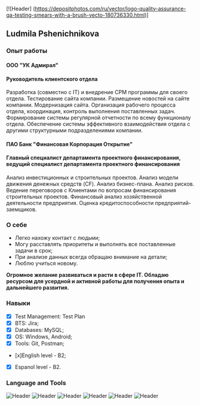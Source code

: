 [![Header] (https://depositphotos.com/ru/vector/logo-quality-assurance-qa-testing-smears-with-a-brush-vecto-180736330.html)]
## Ludmila Pshenichnikova

### Опыт работы

#### ООО "УК Адмирал"
#### Руководитель клиентского отдела

Разработка (совместно с IT) и внедрение СРM программы для своего отдела.
Тестирование сайта компании.
Размещение новостей на сайте компании.
Модернизация сайта.
Организация рабочего процесса отдела, координация, контроль выполнения поставленных задач.
Формирование системы регулярной отчетности по всему функционалу отдела.
Обеспечение системы эффективного взаимодействия отдела с другими структурными подразделениями компании.

#### ПАО Банк "Финансовая Корпорация Открытие"
#### Главный специалист департамента проектного финансирования, ведущий специалист департамента проектного финансирования

Анализ инвестиционных и строительных проектов.
Анализ модели движения денежных средств (CF).
Анализ бизнес-плана.
Анализ рисков.
Ведение переговоров с Клиентами по вопросам финансирования строительных проектов.
Финансовый анализ хозяйственной деятельности предприятия.
Оценка кредитоспособности предприятий-заемщиков.

### O себе

+ Легко нахожу контакт с людьми;
+ Могу расставлять приоритеты и выполнять все поставленные задачи в срок;
+ При анализе данных всегда обращаю внимание на детали;
+ Люблю учиться новому.

**Огромное желание развиваться и расти в сфере IT. Обладаю ресурсом для усердной и активной работы для получения опыта и дальнейшего развития.**

### Навыки

- [x] Test Management: Test Plan
- [x] BTS: Jira;
- [x] Databases: MySQL;
- [x] OS: Windows, Android;
- [x] Tools: Git, Postman;
- [x]English level - B2;
- [x] Espanol level - B2.

### Language and Tools

![Header](https://img.shields.io/badge/Postman-090909?style=for-the-badge&logo=postman&logoColor=f76935)
![Header](https://img.shields.io/badge/Jira-090909?style=for-the-badge&logo=jira&logoColor=136be1)
![Header](https://img.shields.io/badge/Github-090909?style=for-the-badge&logo=github&logoColor=8cc4d7)
![Header](https://img.shields.io/badge/Figma-090909?style=for-the-badge&logo=figma&logoColor=7d5fa6)
![Header](https://img.shields.io/badge/MySQL-090909?style=for-the-badge&logo=mysql&logoColor=00618a)
![Header](https://img.shields.io/badge/DevTools-090909?style=for-the-badge&logo=googlechrome&logoColor=2674f2)